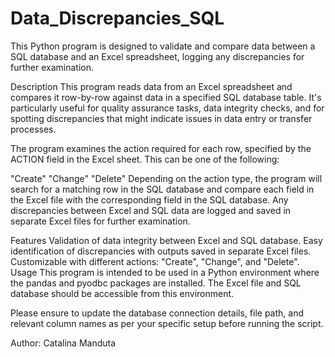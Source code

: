# Data_Discrepancies_SQL
This Python program is designed to validate and compare data between a SQL database and an Excel spreadsheet, logging any discrepancies for further examination.

Description
This program reads data from an Excel spreadsheet and compares it row-by-row against data in a specified SQL database table. It's particularly useful for quality assurance tasks, data integrity checks, and for spotting discrepancies that might indicate issues in data entry or transfer processes.

The program examines the action required for each row, specified by the ACTION field in the Excel sheet. This can be one of the following:

"Create"
"Change"
"Delete"
Depending on the action type, the program will search for a matching row in the SQL database and compare each field in the Excel file with the corresponding field in the SQL database. Any discrepancies between Excel and SQL data are logged and saved in separate Excel files for further examination.

Features
Validation of data integrity between Excel and SQL database.
Easy identification of discrepancies with outputs saved in separate Excel files.
Customizable with different actions: "Create", "Change", and "Delete".
Usage
This program is intended to be used in a Python environment where the pandas and pyodbc packages are installed. The Excel file and SQL database should be accessible from this environment.

Please ensure to update the database connection details, file path, and relevant column names as per your specific setup before running the script.

Author: Catalina Manduta

